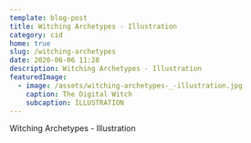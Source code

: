 ```yaml
---
template: blog-post
title: Witching Archetypes - Illustration
category: cid
home: true
slug: /witching-archetypes
date: 2020-06-06 11:28
description: Witching Archetypes - Illustration
featuredImage:
  - image: /assets/witching-archetypes-_-illustration.jpg
    caption: The Digital Witch
    subcaption: ILLUSTRATION
---
```

Witching Archetypes - Illustration